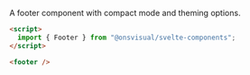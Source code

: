 A footer component with compact mode and theming options.

```html
<script>
  import { Footer } from "@onsvisual/svelte-components";
</script>

<footer />
```
